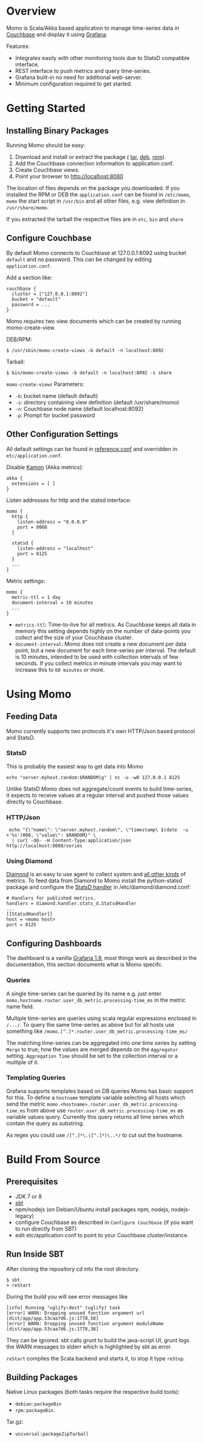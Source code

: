 # Overview

Momo is Scala/Akka based application to manage time-series data in 
[Couchbase](http://www.couchbase.com/) and display it 
using [Grafana](http://grafana.org/).

Features:

* Integrates easily with other monitoring tools due to StatsD
compatible interface.
* REST interface to push metrics and query time-series.
* Grafana built-in no need for additional web-server.
* Minimum configuration required to get started.

# Getting Started

## Installing Binary Packages

Running Momo should be easy:

1. Download and install or extract the package (
[tar](https://s3-eu-west-1.amazonaws.com/net.n12n.momo/momo-0.4.1.tgz), 
[deb](https://s3-eu-west-1.amazonaws.com/net.n12n.momo/momo_0.4.1_all.deb),
[rpm](https://s3-eu-west-1.amazonaws.com/net.n12n.momo/momo-0.4.1-0.noarch.rpm)).
2. Add the Couchbase connection information to application.conf.
3. Create Couchbase views.
4. Point your browser to [http://localhost:8080](http://localhost:8080/)

The location of files depends on the package you downloaded.
If you installed the RPM or DEB the `application.conf` can
be found in `/etc/momo`, `momo` the start script in `/usr/bin`
and all other files, e.g. view definition in `/usr/share/momo`.

If you extracted the tarball the respective files are in `etc`,
`bin` and `share`

## Configure Couchbase

By default Momo connects to Couchbase at 127.0.0.1:8092 using bucket
`default` and no password. This can be changed by editing
`application.conf`.

Add a section like:

```
couchbase {
  cluster = ["127.0.0.1:8092"]
  bucket = "default"
  password = ...
}
```

Momo requires two view documents which can be created by running
momo-create-view.

DEB/RPM:

```
$ /usr/sbin/momo-create-views -b default -n localhost:8092
```

Tarball: 

```
$ bin/momo-create-views -b default -n localhost:8092 -s share
```

`momo-create-views` Parameters:

* `-b`: bucket name (default default)
* `-s`: directory containing view definition (default /usr/share/momo)
* `-n`: Couchbase node name (default localhost:8092)
* `-p`: Prompt for bucket password

## Other Configuration Settings

All default settings can be found in
[reference.conf](https://github.com/ngrossmann/momo/blob/master/src/main/resources/reference.conf)
and overridden in `etc/application.conf`.

Disable [Kamon](http://kamon.io/) (Akka metrics):

```
akka {
  extensions = [ ]
}
```

Listen addresses for http and the statsd interface:

```
momo {
  http {
    listen-address = "0.0.0.0"
    port = 8080
  }

  statsd {
    listen-address = "localhost"
    port = 8125
  }
  ...
}
```

Metric settings:

```
momo {
  metric-ttl = 1 day
  document-interval = 10 minutes
  ...
}
```

* `metrics-ttl`: Time-to-live for all metrics. As Couchbase keeps all data
in memory this setting depends highly on the number of data-points you collect
and the size of your Couchbase cluster. 
* `document-interval`: Momo does not create a new document per data point,
but a new document for each time-series per interval. The default is
10 minutes, intended to be used with collection intervals of few seconds.
If you collect metrics in minute intervals you may want to increase this
to `60 minutes` or more.

# Using Momo

## Feeding Data

Momo currently supports two protocols it's own HTTP/Json based protocol
and StatsD.

### StatsD

This is probably the easiest way to get data into Momo
```
echo "server.myhost.random:$RANDOM|g" | nc -u -w0 127.0.0.1 8125
```

Unlike StatsD Momo does not aggregate/count events to build time-series, 
it expects to receive values at a regular interval and pushed those 
values directly to Couchbase.

### HTTP/Json

```
 echo "{\"name\": \"server.myhost.random\", \"timestamp\ $(date  -u +'%s')000, \"value\": $RANDOM}" \
  | curl -d@- -H Content-Type:application/json http://localhost:8080/series
```

### Using Diamond

[Diamond](https://github.com/python-diamond/Diamond) is an easy to use agent
to collect system and
[all other kinds](https://github.com/python-diamond/Diamond/wiki/Collectors)
of metrics. To feed data from Diamond to Momo install the python-statsd
package and configure the 
[StatsD handler](https://github.com/python-diamond/Diamond/wiki/handler-StatsdHandler)
in /etc/diamond/diamond.conf:

```
# Handlers for published metrics.
handlers = diamond.handler.stats_d.StatsdHandler
...
[[StatsdHandler]]
host = <momo host>
port = 8125
```

## Configuring Dashboards

The dashboard is a vanilla [Grafana 1.9](http://docs.grafana.org/v1.9/),
most things work as described in the documentation, this section 
documents what is Momo specifc.

### Queries

A single time-series can be queried by its name e.g. just enter
`momo.hostname.router.user_db_metric.processing-time_ms` in the metric
name field.

Multiple time-series are queries using scala regular expressions
enclosed in `/.../`. To query the same time-series as above but 
for all hosts use something like
`/momo.[^.]*.router.user_db_metric.processing-time_ms/`

The matching time-series can be aggregated into one time series
by setting `Merge` to true; how the values are merged depends on
the `Aggregator` setting. `Aggregation Time` should be set to
the collection interval or a multiple of it.

### Templating Queries

Grafana supports templates based on DB queries Momo has basic
support for this. To define a `hostname` template variable 
selecting all hosts which send the metric 
`momo.<hostname>.router.user_db_metric.processing-time_ms`
from above use `router.user_db_metric.processing-time_ms` as
variable values query. Currently this query returns all
time series which contain the query as substring.

As regex you could use `/[^.]*\.([^.]*)\..*/` to cut out
the hostname.

# Build From Source

## Prerequisites

* JDK 7 or 8
* [sbt](http://sbt-scala.org/)
* npm/nodejs (on Debian/Ubuntu install packages npm, nodejs, nodejs-legacy)
* configure Couchbase as described in ``Configure Couchbase`` (if you want to run directly from SBT)
* edit etc/application.conf to point to your Couchbase cluster/instance.
 
## Run Inside SBT

After cloning the repository cd into the root directory. 

```
$ sbt
> reStart
```

During the build you will see error messages like 
```
[info] Running "uglify:dest" (uglify) task
[error] WARN: Dropping unused function argument url [dist/app/app.53caa7d6.js:1778,50]
[error] WARN: Dropping unused function argument moduleName [dist/app/app.53caa7d6.js:1778,38]
```
They can be ignored. sbt calls grunt to build the java-script UI, grunt
logs the WARN messages to stderr which is highlighted by sbt as error.

`reStart` compiles the Scala backend and starts it, to stop it type `reStop`.

## Building Packages

Native Linux packages (both tasks require the respective build tools):

* `debian:packageBin`
* `rpm:packageBin`.

Tar.gz:

* `universal:packageZipTarball`
